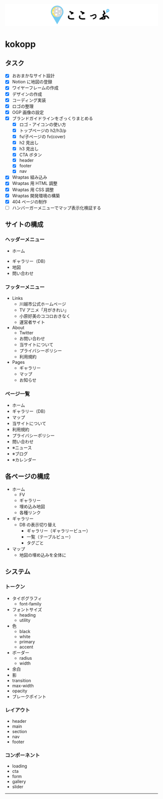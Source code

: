 <p align="center">
<a href="https://kawagoe.traveler20.site" target="_blank">
<img src="./public/github-header.png" alt="kokopp"/>
</a>
</p>

# kokopp

## タスク

-   [x] おおまかなサイト設計
-   [x] Notion に地図の登録
-   [x] ワイヤーフレームの作成
-   [x] デザインの作成
-   [x] コーディング実装
-   [x] ロゴの整理
-   [x] OGP 画像の設定
-   [x] ブランドガイドラインをざっくりまとめる
    -   [x] ロゴ・アイコンの使い方
    -   [x] トップページの h2/h3/p
    -   [x] fv/子ページの fv(cover)
    -   [x] h2 見出し
    -   [x] h3 見出し
    -   [x] CTA ボタン
    -   [x] header
    -   [x] footer
    -   [x] nav
-   [x] Wraptas 組み込み
-   [x] Wraptas 用 HTML 調整
-   [x] Wraptas 用 CSS 調整
-   [x] Wraptas 開発環境の構築
-   [x] 404 ページの制作
-   [ ] ハンバーガーメニューでマップ表示化検証する

## サイトの構成

### ヘッダーメニュー

-   ホーム
<!-- -   当サイトについて -->
-   ギャラリー（DB）
-   地図
-   問い合わせ

### フッターメニュー

-   Links
    -   川越市公式ホームページ
    -   TV アニメ「月がきれい」
    -   小原好美のココロおきなく
    -   運営者サイト
-   About
    -   Twitter
    -   お問い合わせ
    -   当サイトについて
    -   プライバシーポリシー
    -   利用規約
-   Pages
    -   ギャラリー
    -   マップ
    -   お知らせ
    <!-- -   カレンダー -->

### ページ一覧

-   ホーム
-   ギャラリー（DB）
-   マップ
-   当サイトについて
-   利用規約
-   プライバシーポリシー
-   問い合わせ
-   ※ニュース
-   ※ブログ
-   ※カレンダー

## 各ページの構成

-   ホーム
    -   FV
    -   ギャラリー
    -   埋め込み地図
    -   各種リンク
-   ギャラリー
    -   DB の表示切り替え
        -   ギャラリー（ギャラリービュー）
        -   一覧（テーブルビュー）
        -   タグごと
-   マップ
    -   地図の埋め込みを全体に

## システム

### トークン

-   タイポグラフィ
    -   font-family
-   フォントサイズ
    -   heading
    -   utility
-   色
    -   black
    -   white
    -   primary
    -   accent
-   ボーダー
    -   radius
    -   width
-   余白
-   影
-   transition
-   max-width
-   opacity
-   ブレークポイント

### レイアウト

-   header
-   main
-   section
-   nav
-   footer

### コンポーネント

-   loading
-   cta
-   form
-   gallery
-   slider

---
